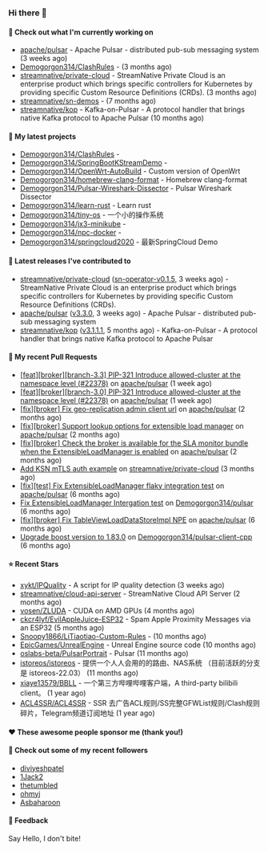 ### Hi there 👋

#### 👷 Check out what I'm currently working on

- [apache/pulsar](https://github.com/apache/pulsar) - Apache Pulsar - distributed pub-sub messaging system (3 weeks ago)
- [Demogorgon314/ClashRules](https://github.com/Demogorgon314/ClashRules) -  (3 months ago)
- [streamnative/private-cloud](https://github.com/streamnative/private-cloud) - StreamNative Private Cloud is an enterprise product which brings specific controllers for Kubernetes by providing specific Custom Resource Definitions (CRDs). (3 months ago)
- [streamnative/sn-demos](https://github.com/streamnative/sn-demos) -  (7 months ago)
- [streamnative/kop](https://github.com/streamnative/kop) - Kafka-on-Pulsar - A protocol handler that brings native Kafka protocol to Apache Pulsar (10 months ago)

#### 🌱 My latest projects

- [Demogorgon314/ClashRules](https://github.com/Demogorgon314/ClashRules) - 
- [Demogorgon314/SpringBootKStreamDemo](https://github.com/Demogorgon314/SpringBootKStreamDemo) - 
- [Demogorgon314/OpenWrt-AutoBuild](https://github.com/Demogorgon314/OpenWrt-AutoBuild) - Custom version of OpenWrt
- [Demogorgon314/homebrew-clang-format](https://github.com/Demogorgon314/homebrew-clang-format) - Homebrew clang-format
- [Demogorgon314/Pulsar-Wireshark-Dissector](https://github.com/Demogorgon314/Pulsar-Wireshark-Dissector) - Pulsar Wireshark Dissector
- [Demogorgon314/learn-rust](https://github.com/Demogorgon314/learn-rust) - Learn rust
- [Demogorgon314/tiny-os](https://github.com/Demogorgon314/tiny-os) - 一个小的操作系统
- [Demogorgon314/jx3-minikube](https://github.com/Demogorgon314/jx3-minikube) - 
- [Demogorgon314/npc-docker](https://github.com/Demogorgon314/npc-docker) - 
- [Demogorgon314/springcloud2020](https://github.com/Demogorgon314/springcloud2020) - 最新SpringCloud Demo

#### 🔭 Latest releases I've contributed to

- [streamnative/private-cloud](https://github.com/streamnative/private-cloud) ([sn-operator-v0.1.5](https://github.com/streamnative/private-cloud/releases/tag/sn-operator-v0.1.5), 3 weeks ago) - StreamNative Private Cloud is an enterprise product which brings specific controllers for Kubernetes by providing specific Custom Resource Definitions (CRDs).
- [apache/pulsar](https://github.com/apache/pulsar) ([v3.3.0](https://github.com/apache/pulsar/releases/tag/v3.3.0), 3 weeks ago) - Apache Pulsar - distributed pub-sub messaging system
- [streamnative/kop](https://github.com/streamnative/kop) ([v3.1.1.1](https://github.com/streamnative/kop/releases/tag/v3.1.1.1), 5 months ago) - Kafka-on-Pulsar - A protocol handler that brings native Kafka protocol to Apache Pulsar

#### 🔨 My recent Pull Requests

- [[feat][broker][branch-3.3] PIP-321 Introduce allowed-cluster at the namespace level (#22378)](https://github.com/apache/pulsar/pull/22961) on [apache/pulsar](https://github.com/apache/pulsar) (1 week ago)
- [[feat][broker][branch-3.0] PIP-321 Introduce allowed-cluster at the namespace level (#22378)](https://github.com/apache/pulsar/pull/22960) on [apache/pulsar](https://github.com/apache/pulsar) (1 week ago)
- [[fix][broker] Fix geo-replication admin client url](https://github.com/apache/pulsar/pull/22584) on [apache/pulsar](https://github.com/apache/pulsar) (2 months ago)
- [[fix][broker] Support lookup options for extensible load manager](https://github.com/apache/pulsar/pull/22487) on [apache/pulsar](https://github.com/apache/pulsar) (2 months ago)
- [[fix][broker] Check the broker is available for the SLA monitor bundle when the ExtensibleLoadManager is enabled](https://github.com/apache/pulsar/pull/22485) on [apache/pulsar](https://github.com/apache/pulsar) (2 months ago)
- [Add KSN mTLS auth example](https://github.com/streamnative/private-cloud/pull/33) on [streamnative/private-cloud](https://github.com/streamnative/private-cloud) (3 months ago)
- [[fix][test] Fix ExtensibleLoadManager flaky integration test](https://github.com/apache/pulsar/pull/21799) on [apache/pulsar](https://github.com/apache/pulsar) (6 months ago)
- [Fix ExtensibleLoadManager Intergation test](https://github.com/Demogorgon314/pulsar/pull/17) on [Demogorgon314/pulsar](https://github.com/Demogorgon314/pulsar) (6 months ago)
- [[fix][broker] Fix TableViewLoadDataStoreImpl NPE](https://github.com/apache/pulsar/pull/21777) on [apache/pulsar](https://github.com/apache/pulsar) (6 months ago)
- [Upgrade boost version to 1.83.0](https://github.com/Demogorgon314/pulsar-client-cpp/pull/4) on [Demogorgon314/pulsar-client-cpp](https://github.com/Demogorgon314/pulsar-client-cpp) (6 months ago)

#### ⭐ Recent Stars

- [xykt/IPQuality](https://github.com/xykt/IPQuality) - A script for IP quality detection (3 weeks ago)
- [streamnative/cloud-api-server](https://github.com/streamnative/cloud-api-server) - StreamNative Cloud API Server (2 months ago)
- [vosen/ZLUDA](https://github.com/vosen/ZLUDA) - CUDA on AMD GPUs (4 months ago)
- [ckcr4lyf/EvilAppleJuice-ESP32](https://github.com/ckcr4lyf/EvilAppleJuice-ESP32) - Spam Apple Proximity Messages via an ESP32 (5 months ago)
- [Snoopy1866/LiTiaotiao-Custom-Rules](https://github.com/Snoopy1866/LiTiaotiao-Custom-Rules) -  (10 months ago)
- [EpicGames/UnrealEngine](https://github.com/EpicGames/UnrealEngine) - Unreal Engine source code (10 months ago)
- [oslabs-beta/PulsarPortrait](https://github.com/oslabs-beta/PulsarPortrait) - Pulsar (11 months ago)
- [istoreos/istoreos](https://github.com/istoreos/istoreos) - 提供一个人人会用的的路由、NAS系统 （目前活跃的分支是 istoreos-22.03） (11 months ago)
- [xiaye13579/BBLL](https://github.com/xiaye13579/BBLL) - 一个第三方哔哩哔哩客户端，A third-party bilibili client。 (1 year ago)
- [ACL4SSR/ACL4SSR](https://github.com/ACL4SSR/ACL4SSR) - SSR 去广告ACL规则/SS完整GFWList规则/Clash规则碎片，Telegram频道订阅地址 (1 year ago)

#### ❤️ These awesome people sponsor me (thank you!)


#### 👯 Check out some of my recent followers

- [diviyeshpatel](https://github.com/diviyeshpatel)
- [1Jack2](https://github.com/1Jack2)
- [thetumbled](https://github.com/thetumbled)
- [ohmyj](https://github.com/ohmyj)
- [Asbaharoon](https://github.com/Asbaharoon)

#### 💬 Feedback

Say Hello, I don't bite!

